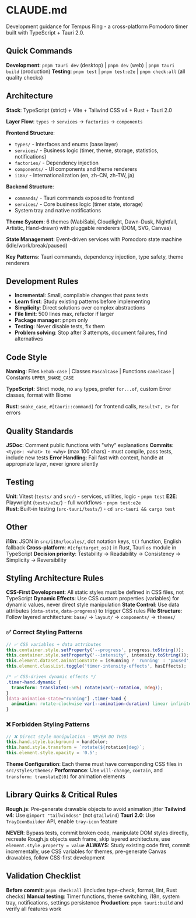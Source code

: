 # CLAUDE.md

Development guidance for Tempus Ring - a cross-platform Pomodoro timer built with TypeScript + Tauri 2.0.

## Quick Commands

**Development**: `pnpm tauri dev` (desktop) | `pnpm dev` (web) | `pnpm tauri build` (production)
**Testing**: `pnpm test` | `pnpm test:e2e` | `pnpm check:all` (all quality checks)

## Architecture

**Stack**: TypeScript (strict) + Vite + Tailwind CSS v4 + Rust + Tauri 2.0

**Layer Flow**: `types` → `services` → `factories` → `components`

**Frontend Structure**:

- `types/` - Interfaces and enums (base layer)  
- `services/` - Business logic (timer, theme, storage, statistics, notifications)
- `factories/` - Dependency injection
- `components/` - UI components and theme renderers
- `i18n/` - Internationalization (en, zh-CN, zh-TW, ja)

**Backend Structure**:

- `commands/` - Tauri commands exposed to frontend
- `services/` - Core business logic (timer state, storage)
- System tray and native notifications

**Theme System**: 6 themes (WabiSabi, Cloudlight, Dawn-Dusk, Nightfall, Artistic, Hand-drawn) with pluggable renderers (DOM, SVG, Canvas)

**State Management**: Event-driven services with Pomodoro state machine (idle/work/break/paused)

**Key Patterns**: Tauri commands, dependency injection, type safety, theme renderers

## Development Rules

- **Incremental**: Small, compilable changes that pass tests
- **Learn first**: Study existing patterns before implementing
- **Simplicity**: Direct solutions over complex abstractions  
- **File limit**: 500 lines max, refactor if larger
- **Package manager**: pnpm only
- **Testing**: Never disable tests, fix them
- **Problem solving**: Stop after 3 attempts, document failures, find alternatives

## Code Style

**Naming**: Files `kebab-case` | Classes `PascalCase` | Functions `camelCase` | Constants `UPPER_SNAKE_CASE`

**TypeScript**: Strict mode, no `any` types, prefer `for...of`, custom Error classes, format with Biome

**Rust**: `snake_case`, `#[tauri::command]` for frontend calls, `Result<T, E>` for errors

## Quality Standards

**JSDoc**: Comment public functions with "why" explanations
**Commits**: `<type>: <what> to <why>` (max 100 chars) - must compile, pass tests, include new tests
**Error Handling**: Fail fast with context, handle at appropriate layer, never ignore silently

## Testing

**Unit**: Vitest (`tests/` and `src/`) - services, utilities, logic - `pnpm test`
**E2E**: Playwright (`tests/e2e/`) - full workflows - `pnpm test:e2e`  
**Rust**: Built-in testing (`src-tauri/tests/`) - `cd src-tauri && cargo test`

## Other

**i18n**: JSON in `src/i18n/locales/`, dot notation keys, `t()` function, English fallback
**Cross-platform**: `#[cfg(target_os)]` in Rust, Tauri `os` module in TypeScript
**Decision priority**: Testability → Readability → Consistency → Simplicity → Reversibility

## Styling Architecture Rules

**CSS-First Development**: All static styles must be defined in CSS files, not TypeScript
**Dynamic Effects**: Use CSS custom properties (variables) for dynamic values, never direct style manipulation
**State Control**: Use data attributes (`data-state`, `data-progress`) to trigger CSS rules
**File Structure**: Follow layered architecture: `base/` → `layout/` → `components/` → `themes/`

### ✅ Correct Styling Patterns

```typescript
// ✅ CSS variables + data attributes
this.container.style.setProperty('--progress', progress.toString());
this.container.style.setProperty('--intensity', intensity.toString());
this.element.dataset.animationState = isRunning ? 'running' : 'paused';
this.element.classList.toggle('timer-intensity-effects', hasEffects);
```

```css
/* ✅ CSS-driven dynamic effects */
.timer-hand.dynamic {
  transform: translateX(-50%) rotate(var(--rotation, 0deg));
}
[data-animation-state="running"] .timer-hand {
  animation: rotate-clockwise var(--animation-duration) linear infinite;
}
```

### ❌ Forbidden Styling Patterns

```typescript
// ❌ Direct style manipulation - NEVER DO THIS
this.hand.style.background = handColor;
this.hand.style.transform = `rotate(${rotation}deg)`;
this.element.style.opacity = '0.5';
```

**Theme Configuration**: Each theme must have corresponding CSS files in `src/styles/themes/`
**Performance**: Use `will-change`, `contain`, and `transform: translateZ(0)` for animation elements

## Library Quirks & Critical Rules

**Rough.js**: Pre-generate drawable objects to avoid animation jitter
**Tailwind v4**: Use `@import "tailwindcss"` (not `@tailwind`)
**Tauri 2.0**: Use `TrayIconBuilder` API, enable `tray-icon` feature

**NEVER**: Bypass tests, commit broken code, manipulate DOM styles directly, recreate Rough.js objects each frame, skip layered architecture, use `element.style.property = value`
**ALWAYS**: Study existing code first, commit incrementally, use CSS variables for themes, pre-generate Canvas drawables, follow CSS-first development

## Validation Checklist

**Before commit**: `pnpm check:all` (includes type-check, format, lint, Rust checks)
**Manual testing**: Timer functions, theme switching, i18n, system tray, notifications, settings persistence
**Production**: `pnpm tauri:build` and verify all features work
